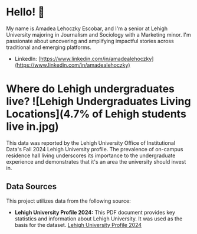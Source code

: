 # Hello! 👋

My name is Amadea Lehoczky Escobar, and I'm a senior at Lehigh University majoring in Journalism and Sociology with a Marketing minor. I'm passionate about uncovering and amplifying impactful stories across traditional and emerging platforms.

* LinkedIn: [https://www.linkedin.com/in/amadealehoczky](https://www.linkedin.com/in/amadealehoczky)
# **Where do Lehigh undergraduates live?** ![Lehigh Undergraduates Living Locations](4.7% of Lehigh students live in.jpg)  

This data was reported by the Lehigh University Office of Institutional Data's Fall 2024 Lehigh University profile. The prevalence of on-campus residence hall living underscores its importance to the undergraduate experience and demonstrates that it's an area the university should invest in.

## Data Sources

This project utilizes data from the following source:

* **Lehigh University Profile 2024:** This PDF document provides key statistics and information about Lehigh University. It was used as the basis for the dataset. [Lehigh University Profile 2024](https://data.lehigh.edu/sites/data.lehigh.edu/files/LUprofile_2024.pdf)
